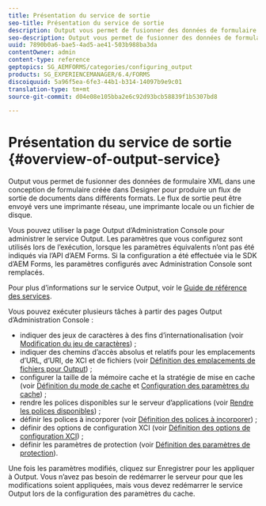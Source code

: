 ```yaml
---
title: Présentation du service de sortie
seo-title: Présentation du service de sortie
description: Output vous permet de fusionner des données de formulaire XML dans une conception de formulaire créée dans Designer pour produire un flux de sortie de documents dans différents formats.
seo-description: Output vous permet de fusionner des données de formulaire XML dans une conception de formulaire créée dans Designer pour produire un flux de sortie de documents dans différents formats.
uuid: 7890b0a6-bae5-4ad5-ae41-503b988ba3da
contentOwner: admin
content-type: reference
geptopics: SG_AEMFORMS/categories/configuring_output
products: SG_EXPERIENCEMANAGER/6.4/FORMS
discoiquuid: 5a96f5ea-6fe3-44b1-b314-14097b9e9c01
translation-type: tm+mt
source-git-commit: d04e08e105bba2e6c92d93bcb58839f1b5307bd8

---
```



# Présentation du service de sortie {#overview-of-output-service}

Output vous permet de fusionner des données de formulaire XML dans une conception de formulaire créée dans Designer pour produire un flux de sortie de documents dans différents formats. Le flux de sortie peut être envoyé vers une imprimante réseau, une imprimante locale ou un fichier de disque.

Vous pouvez utiliser la page Output d’Administration Console pour administrer le service Output. Les paramètres que vous configurez sont utilisés lors de l’exécution, lorsque les paramètres équivalents n’ont pas été indiqués via l’API d’AEM Forms. Si la configuration a été effectuée via le SDK d’AEM Forms, les paramètres configurés avec Administration Console sont remplacés.

Pour plus d’informations sur le service Output, voir le [Guide de référence des services](https://www.adobe.com/go/learn_aemforms_services_61).

Vous pouvez exécuter plusieurs tâches à partir des pages Output d’Administration Console :

* indiquer des jeux de caractères à des fins d’internationalisation (voir [Modification du jeu de caractères](/help/forms/using/admin-help/change-character-set.md#change-the-character-set)) ;
* indiquer des chemins d’accès absolus et relatifs pour les emplacements d’URL, d’URI, de XCI et de fichiers (voir [Définition des emplacements de fichiers pour Output](/help/forms/using/admin-help/specify-file-locations-output.md#specify-file-locations-for-output)) ;
* configurer la taille de la mémoire cache et la stratégie de mise en cache (voir [Définition du mode de cache](/help/forms/using/admin-help/configuring-caching-output.md#specifying-the-cache-mode) et [Configuration des paramètres du cache](/help/forms/using/admin-help/configuring-caching-output.md#configuring-cache-settings)) ;
* rendre les polices disponibles sur le serveur d’applications (voir [Rendre les polices disponibles](/help/forms/using/admin-help/make-fonts-available.md#make-fonts-available)) ;
* définir les polices à incorporer (voir [Définition des polices à incorporer](/help/forms/using/admin-help/specify-fonts-embed.md#specify-fonts-to-embed)) ;
* définir des options de configuration XCI (voir [Définition des options de configuration XCI](/help/forms/using/admin-help/specify-xci-configuration-options.md#specify-xci-configuration-options)) ;
* définir les paramètres de protection (voir [Définition des paramètres de protection](/help/forms/using/admin-help/specify-security-settings.md#specify-security-settings)).

Une fois les paramètres modifiés, cliquez sur Enregistrer pour les appliquer à Output. Vous n’avez pas besoin de redémarrer le serveur pour que les modifications soient appliquées, mais vous devez redémarrer le service Output lors de la configuration des paramètres du cache.
